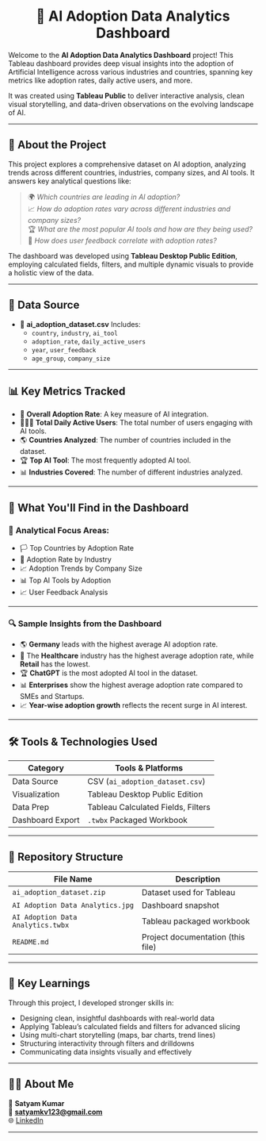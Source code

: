 <h1 align="center">🤖 AI Adoption Data Analytics Dashboard</h1>

Welcome to the **AI Adoption Data Analytics Dashboard** project!
This Tableau dashboard provides deep visual insights into the adoption of Artificial Intelligence across various industries and countries, spanning key metrics like adoption rates, daily active users, and more.

It was created using **Tableau Public** to deliver interactive analysis, clean visual storytelling, and data-driven observations on the evolving landscape of AI.

---

## 📘 About the Project

This project explores a comprehensive dataset on AI adoption, analyzing trends across different countries, industries, company sizes, and AI tools.
It answers key analytical questions like:

> 🌍 *Which countries are leading in AI adoption?*          
> 📈 *How do adoption rates vary across different industries and company sizes?*          
> 🏆 *What are the most popular AI tools and how are they being used?*          
> 👥 *How does user feedback correlate with adoption rates?*          

The dashboard was developed using **Tableau Desktop Public Edition**, employing calculated fields, filters, and multiple dynamic visuals to provide a holistic view of the data.

---

## 📂 Data Source

- 📄 **ai_adoption_dataset.csv**
  Includes:
  - `country`, `industry`, `ai_tool`
  - `adoption_rate`, `daily_active_users`
  - `year`, `user_feedback`
  - `age_group`, `company_size`

---

## 📊 Key Metrics Tracked

- 🤖 **Overall Adoption Rate**: A key measure of AI integration.
- 🧑‍🤝‍🧑 **Total Daily Active Users**: The total number of users engaging with AI tools.
- 🌎 **Countries Analyzed**: The number of countries included in the dataset.
- 🏆 **Top AI Tool**: The most frequently adopted AI tool.
- 📊 **Industries Covered**: The number of different industries analyzed.

---

## 📌 What You'll Find in the Dashboard

### 🎯 **Analytical Focus Areas:**
- 🏳️ Top Countries by Adoption Rate
- 🏃 Adoption Rate by Industry
- 📈 Adoption Trends by Company Size
- 📊 Top AI Tools by Adoption
- 📈 User Feedback Analysis

---

### 🔍 **Sample Insights from the Dashboard**
- 🌎 **Germany** leads with the highest average AI adoption rate.
- 🏃 The **Healthcare** industry has the highest average adoption rate, while **Retail** has the lowest.
- 🏆 **ChatGPT** is the most adopted AI tool in the dataset.
- 📊 **Enterprises** show the highest average adoption rate compared to SMEs and Startups.
- 📈 **Year-wise adoption growth** reflects the recent surge in AI interest.

---

## 🛠 Tools & Technologies Used

| Category | Tools & Platforms |
|---|---|
| Data Source | CSV (`ai_adoption_dataset.csv`) |
| Visualization | Tableau Desktop Public Edition |
| Data Prep | Tableau Calculated Fields, Filters |
| Dashboard Export | `.twbx` Packaged Workbook |

---

## 📁 Repository Structure

| File Name | Description |
|---|---|
| `ai_adoption_dataset.zip` | Dataset used for Tableau |
| `AI Adoption Data Analytics.jpg` | Dashboard snapshot |
| `AI Adoption Data Analytics.twbx` | Tableau packaged workbook |
| `README.md` | Project documentation (this file) |

---

## 🧠 Key Learnings

Through this project, I developed stronger skills in:
- Designing clean, insightful dashboards with real-world data
- Applying Tableau’s calculated fields and filters for advanced slicing
- Using multi-chart storytelling (maps, bar charts, trend lines)
- Structuring interactivity through filters and drilldowns
- Communicating data insights visually and effectively

---

## 🙋‍♂️ About Me

👤 **Satyam Kumar**  
📧 **satyamkv123@gmail.com**  
🌐 [LinkedIn](https://www.linkedin.com/in/satyam-kumar-5a229222b)

---
